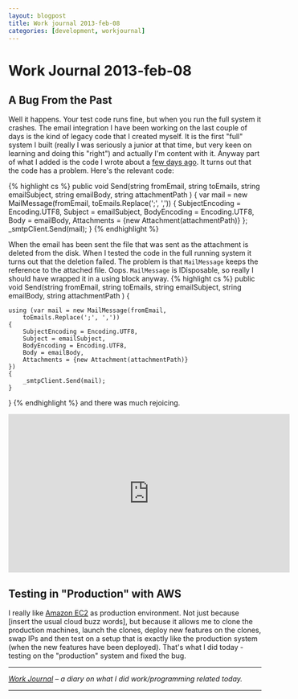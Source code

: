 ```yaml
---
layout: blogpost
title: Work journal 2013-feb-08
categories: [development, workjournal]
---
```


# Work Journal 2013-feb-08

<h2>A Bug From the Past</h2>


Well it happens. Your test code runs fine, but when you run the full system it crashes. The email integration I have been working on the last couple of days is the kind of legacy code that I created myself. It is the first "full" system I built (really I was seriously a junior at that time, but very keen on learning and doing this "right") and actually I'm content with it. Anyway part of what I added is the code I wrote about a <a href="/blog/work-journal-2013-feb-05">few days ago</a>. It turns out that the code has a problem. Here's the relevant code: 

{% highlight cs %}
public void Send(string fromEmail, string toEmails,
	string emailSubject, string emailBody,
		string attachmentPath )
{
	var mail = new MailMessage(fromEmail,
		toEmails.Replace(';', ','))
	{
		SubjectEncoding = Encoding.UTF8,
		Subject = emailSubject,
		BodyEncoding = Encoding.UTF8,
		Body = emailBody,
		Attachments = {new Attachment(attachmentPath)}
	};
	_smtpClient.Send(mail);
}
{% endhighlight %}

When the email has been sent the file that was sent as the attachment is deleted from the disk. When I tested the code in the full running system it turns out that the deletion failed. The problem is that <code>MailMessage</code> keeps the reference to the attached file. Oops. <code>MailMessage</code> is IDisposable, so really I should have wrapped it in a using block anyway. 
{% highlight cs %}
public void Send(string fromEmail, string toEmails, 
	string emailSubject, string emailBody, 
		string attachmentPath )
{

	using (var mail = new MailMessage(fromEmail, 
		toEmails.Replace(';', ','))
	{
		SubjectEncoding = Encoding.UTF8,
		Subject = emailSubject,
		BodyEncoding = Encoding.UTF8,
		Body = emailBody,
		Attachments = {new Attachment(attachmentPath)}
	})
	{
		_smtpClient.Send(mail);
	}
}
{% endhighlight %}
and there was much rejoicing.
<iframe width="560" height="315" src="http://www.youtube.com/embed/enSYlCEz5VI" frameborder="0" allowfullscreen></iframe>


<h2>Testing in "Production" with AWS</h2>
<p>
I really like <a href="http://aws.amazon.com/ec2/">Amazon EC2</a> as production environment. Not just because [insert the usual cloud buzz words], but because it allows me to clone the production machines, launch the clones, deploy new features on the clones, swap IPs and then test on a setup that is exactly like the production system (when the new features have been deployed). That's what I did today - testing on the "production" system and fixed the bug.
</p>

<hr />

<em><a href="/blog/work-journal-what-workprogramming-related-did-i-learn-today">Work Journal</a> – a diary on what I did work/programming related today.</em>

<hr />
